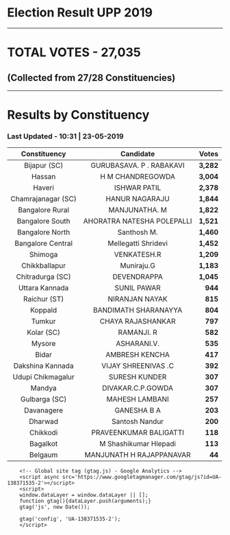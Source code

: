 # Election Result UPP 2019

---
# TOTAL VOTES - 27,035 
## (Collected from 27/28 Constituencies) 


---
# Results by Constituency 

### Last Updated - 10:31 | 23-05-2019 


|   Constituency   |        Candidate         |  Votes  |
|:----------------:|:------------------------:|--------:|
|   Bijapur (SC)   | GURUBASAVA. P . RABAKAVI |**3,282**|
|      Hassan      |     H M CHANDREGOWDA     |**3,004**|
|      Haveri      |       ISHWAR PATIL       |**2,378**|
|Chamrajanagar (SC)|      HANUR NAGARAJU      |**1,844**|
| Bangalore Rural  |      MANJUNATHA. M       |**1,822**|
| Bangalore South  |AHORATRA NATESHA POLEPALLI|**1,521**|
| Bangalore North  |       Santhosh M.        |**1,460**|
|Bangalore Central |   Mellegatti Shridevi    |**1,452**|
|     Shimoga      |       VENKATESH.R        |**1,209**|
|  Chikkballapur   |        Muniraju.G        |**1,183**|
| Chitradurga (SC) |       DEVENDRAPPA        |**1,045**|
|  Uttara Kannada  |       SUNIL PAWAR        |  **944**|
|   Raichur (ST)   |      NIRANJAN NAYAK      |  **815**|
|     Koppald      |   BANDIMATH SHARANAYYA   |  **804**|
|      Tumkur      |    CHAYA RAJASHANKAR     |  **797**|
|    Kolar (SC)    |        RAMANJI. R        |  **582**|
|      Mysore      |       ASHARANI.V.        |  **535**|
|      Bidar       |      AMBRESH KENCHA      |  **417**|
| Dakshina Kannada |   VIJAY SHREENIVAS .C    |  **392**|
|Udupi Chikmagalur |      SURESH KUNDER       |  **307**|
|      Mandya      |    DIVAKAR.C.P.GOWDA     |  **307**|
|  Gulbarga (SC)   |      MAHESH LAMBANI      |  **257**|
|    Davanagere    |       GANESHA B A        |  **203**|
|     Dharwad      |      Santosh Nandur      |  **200**|
|     Chikkodi     |  PRAVEENKUMAR BALIGATTI  |  **118**|
|     Bagalkot     |  M Shashikumar Hlepadi   |  **113**|
|     Belgaum      | MANJUNATH H RAJAPPANAVAR |   **44**|



        <!-- Global site tag (gtag.js) - Google Analytics -->
        <script async src='https://www.googletagmanager.com/gtag/js?id=UA-138371535-2'></script>
        <script>
        window.dataLayer = window.dataLayer || [];
        function gtag(){dataLayer.push(arguments);}
        gtag('js', new Date());

        gtag('config', 'UA-138371535-2');
        </script>
        